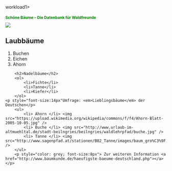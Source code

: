 <DOCTYPE html>
<html>
	<head>workload1>
<body><h1 style="color: green; font-size:12px">Schöne Bäume – Die Datenbank für Waldfreunde</h1>
	<img src="http://rosenstein-park.de/Images/Baum_28.jpg" />
		<h2>Laubbäume</h2>
		<ol>
			<li>Buchen</li>
			<li>Eichen</li>
			<li>Ahorn</li>
		</ol>

		<h2>Nadelbäume</h2>
		<ol>
			<li>Fichte</li>
			<li>Tanne</li>
			<li>Kiefer</li>
		</ol>
	<p style="font-size:14px"Umfrage: <em>Lieblingsbäume</em> der Deutschen</p>
		<ul> 
    		<li> Ahorn </li> <img src="https://upload.wikimedia.org/wikipedia/commons/f/f4/Ahorn-Blatt-2005-10-05.jpg" />
    		<li> Buche </li> <img src="http://www.urlaub-im-altmuehltal.de/stadt-beilngries/beilngries/waldlehrpfad/buche.jpg" />
    		<li> Tanne </li> <img src="http://www.sagenpfad.at/stationen/B02_Tanne/images/baum_gro%C3%9F.jpg" />
		</ul>
        <p style="color: grey; font-size:8px"> Zur weiteren Information <a href="http://www.baumkunde.de/haeufigste-baeume-deutschland.php"></a></p>
</body>
</html>
